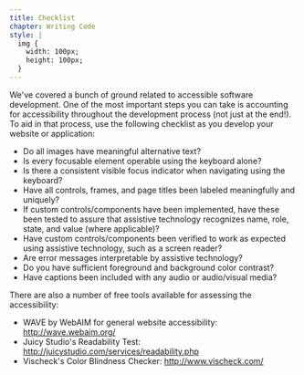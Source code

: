 ```yaml
---
title: Checklist
chapter: Writing Code
style: |
  img {
    width: 100px;
    height: 100px;
  }
---
```

We've covered a bunch of ground related to accessible software development. One of the most important steps you can take is accounting for accessibility throughout the development process (not just at the end!). To aid in that process, use the following checklist as you develop your website or application:

- Do all images have meaningful alternative text?
- Is every focusable element operable using the keyboard alone?
- Is there a consistent visible focus indicator when navigating using the keyboard?
- Have all controls, frames, and page titles been labeled meaningfully and uniquely?
- If custom controls/components have been implemented, have these been tested to assure that assistive technology recognizes name, role, state, and value (where applicable)?
- Have custom controls/components been verified to work as expected using assistive technology, such as a screen reader?
- Are error messages interpretable by assistive technology?
- Do you have sufficient foreground and background color contrast?
- Have captions been included with any audio or audio/visual media?

There are also a number of free tools available for assessing the accessibility:

- WAVE by WebAIM for general website accessibility: <http://wave.webaim.org/>
- Juicy Studio's Readability Test:
<http://juicystudio.com/services/readability.php>
- Vischeck's Color Blindness Checker: <http://www.vischeck.com/>

